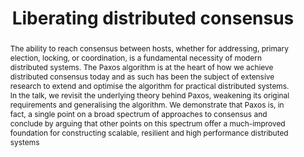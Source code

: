 ---
slug: heidi-howard
name: Heidi Howard
position: Research Fellow in Computer Science
company: University of Cambridge
twitter: heidiann360
photo: heidi-howard.jpg
title: Liberating distributed consensus
abstract: The ability to reach consensus between hosts, whether for addressing, primary election, locking, or coordination, is a fundamental necessity of modern distributed systems. The Paxos algorithm is at the heart of how we achieve distributed consensus today and as such has been the subject of extensive research to extend and optimise the algorithm for practical distributed systems. In the talk, we revisit the underlying theory behind Paxos, weakening its original requirements and generalising the algorithm. We demonstrate that Paxos is, in fact, a single point on a broad spectrum of approaches to consensus and conclude by arguing that other points on this spectrum offer a much-improved foundation for constructing scalable, resilient and high performance distributed systems
---